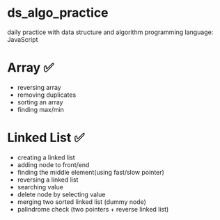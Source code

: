 # ds_algo_practice
daily practice with data structure and algorithm
programming language: JavaScript

# Array ✅
- reversing array
- removing duplicates
- sorting an array
- finding max/min

# Linked List ✅
- creating a linked list
- adding node to front/end
- finding the middle element(using fast/slow pointer)
- reversing a linked list
- searching value
- delete node by selecting value
- merging two sorted linked list (dummy node)
- palindrome check (two pointers + reverse linked list)